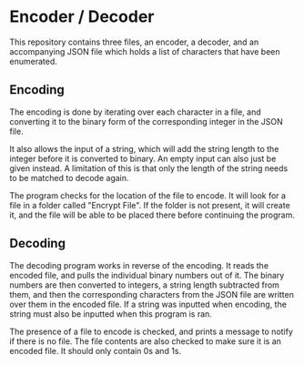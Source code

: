 # Encoder / Decoder

This repository contains three files, an encoder, a decoder, and an accompanying JSON file which holds a list of characters that have been enumerated.

## Encoding

The encoding is done by iterating over each character in a file, and converting it to the binary form of the corresponding integer in the JSON file.

It also allows the input of a string, which will add the string length to the integer before it is converted to binary. An empty input can also just be given instead. A limitation of this is that only the length of the string needs to be matched to decode again.

The program checks for the location of the file to encode. It will look for a file in a folder called "Encrypt File". If the folder is not present, it will create it, and the file will be able to be placed there before continuing the program.

## Decoding

The decoding program works in reverse of the encoding. It reads the encoded file, and pulls the individual binary numbers out of it. The binary numbers are then converted to integers, a string length subtracted from them, and then the corresponding characters from the JSON file are written over them in the encoded file. If a string was inputted when encoding, the string must also be inputted when this program is ran.

The presence of a file to encode is checked, and prints a message to notify if there is no file. The file contents are also checked to make sure it is an encoded file. It should only contain 0s and 1s.